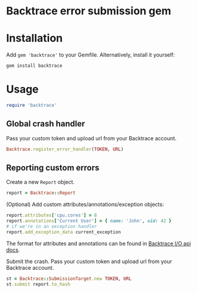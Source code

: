 # Backtrace error submission gem

# Installation

Add `gem 'backtrace'` to your Gemfile. Alternatively, install it yourself:
```
gem install backtrace
```

# Usage

```ruby
require 'backtrace'
```

## Global crash handler

Pass your custom token and upload url from your Backtrace
account.

```ruby
Backtrace.register_error_handler(TOKEN, URL)
```

## Reporting custom errors

Create a new `Report` object.

```ruby
report = Backtrace::Report
```

(Optional) Add custom attributes/annotations/exception objects:

```ruby
report.attributes['cpu.cores'] = 8
report.annotations['Current User'] = { name: 'John', uid: 42 }
# if we're in an exception handler
report.add_exception_data current_exception
```

The format for attributes and annotations can be found in
[Backtrace I/O api docs][1].

Submit the crash. Pass your custom token and upload url from your Backtrace
account.

```ruby
st = Backtrace::SubmissionTarget.new TOKEN, URL
st.submit report.to_hash
```

[1]: https://api.backtrace.io/#tag/submit-crash
